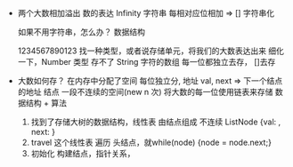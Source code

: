 - 两个大数相加溢出
  数的表达 Infinity 字符串
  每相对应位相加 => []
  字符串化

  如果不用字符串，怎么办？
  数据结构 

  1234567890123
  找一种类型，或者说存储单元，将我们的大数表达出来
  细化一下，Number 类型 存不了
  String 字符的数组
  每一位都独立去存， []去存

- 大数如何存？ 
  在内存中分配了空间 每位独立分, 地址 val, next => 下一个结点的地址
  结点  一段不连续的空间(new n 次) 将大数的每一位使用链表来存储 
  数据结构 + 算法   
  1. 找到了存储大树的数据结构，线性表 由结点组成
     不连续 ListNode {val: , next: }
  2. travel 这个线性表 遍历
     头结点，就while(node) {node = node.next;}
  3. 初始化
     构建结点，指针关系，